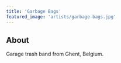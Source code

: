 ```yaml
---
title: 'Garbage Bags'
featured_image: 'artists/garbage-bags.jpg'
---
```


## About

Garage trash band from Ghent, Belgium.
